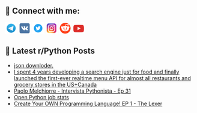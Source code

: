 ## 🔎 Connect with me:
[<img src="https://github.com/bullbesh/bullbesh/blob/main/images/Telegram.png" width="32" height="32" />](https://t.me/bullbesh)
[<img src="https://github.com/bullbesh/bullbesh/blob/main/images/VK.png" width="32" height="32" />](https://vk.com/bullbesh)
[<img src="https://github.com/bullbesh/bullbesh/blob/main/images/Twitter.png" width="32" height="32" />](https://twitter.com/bullbesh1)
[<img src="https://github.com/bullbesh/bullbesh/blob/main/images/Instagram.png" width="32" height="32" />](https://www.instagram.com/bullbesh)
[<img src="https://github.com/bullbesh/bullbesh/blob/main/images/Reddit.png" width="32" height="32" />](https://www.reddit.com/user/bullbesh)
[<img src="https://github.com/bullbesh/bullbesh/blob/main/images/YouTube.png" width="32" height="32" />](https://www.youtube.com/channel/UCtfjRs6uzgq5mfm8S06WTcg)

## 📕 Latest r/Python Posts
<!-- BLOG-POST-LIST:START -->
- [json downloder.](https://www.reddit.com/r/Python/comments/yx66iz/json_downloder/)
- [I spent 4 years developing a search engine just for food and finally launched the first-ever realtime menu API for almost all restaurants and grocery stores in the US+Canada](https://www.reddit.com/r/Python/comments/yx1llr/i_spent_4_years_developing_a_search_engine_just/)
- [Paolo Melchiorre - Intervista Pythonista - Ep 31](https://www.reddit.com/r/Python/comments/yx1iyp/paolo_melchiorre_intervista_pythonista_ep_31/)
- [Open Python job stats](https://www.reddit.com/r/Python/comments/yx0lea/open_python_job_stats/)
- [Create Your OWN Programming Language! EP 1 - The Lexer](https://www.reddit.com/r/Python/comments/ywzc71/create_your_own_programming_language_ep_1_the/)
<!-- BLOG-POST-LIST:END -->
